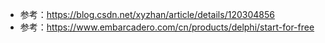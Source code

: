 - 参考：https://blog.csdn.net/xyzhan/article/details/120304856
- 参考：https://www.embarcadero.com/cn/products/delphi/start-for-free
